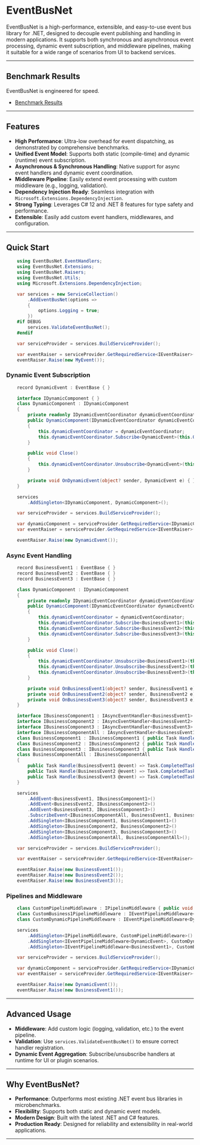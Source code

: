 # EventBusNet

EventBusNet is a high-performance, extensible, and easy-to-use event bus library for .NET, designed to decouple event publishing and handling in modern applications. It supports both synchronous and asynchronous event processing, dynamic event subscription, and middleware pipelines, making it suitable for a wide range of scenarios from UI to backend services.

---

## Benchmark Results

EventBusNet is engineered for speed. 
* [Benchmark Results](EventBusNet.Benchmark/BenchmarkArtifacts/results/EventBusNet.Benchmark.Benchmark_EventBusNet-report-github.md)

---

## Features

- **High Performance**: Ultra-low overhead for event dispatching, as demonstrated by comprehensive benchmarks.
- **Unified Event Model**: Supports both static (compile-time) and dynamic (runtime) event subscription.
- **Asynchronous & Synchronous Handling**: Native support for async event handlers and dynamic event coordination.
- **Middleware Pipeline**: Easily extend event processing with custom middleware (e.g., logging, validation).
- **Dependency Injection Ready**: Seamless integration with `Microsoft.Extensions.DependencyInjection`.
- **Strong Typing**: Leverages C# 12 and .NET 8 features for type safety and performance.
- **Extensible**: Easily add custom event handlers, middlewares, and configuration.

---

## Quick Start

```csharp
    using EventBusNet.EventHandlers;
    using EventBusNet.Extensions;
    using EventBusNet.Raisers;
    using EventBusNet.Utils;
    using Microsoft.Extensions.DependencyInjection;

    var services = new ServiceCollection()
        .AddEventBusNet(options =>
        {
            options.Logging = true;
        })
    #if DEBUG
        services.ValidateEventBusNet();
    #endif

    var serviceProvider = services.BuildServiceProvider();

    var eventRaiser = serviceProvider.GetRequiredService<IEventRaiser>();
    eventRaiser.Raise(new MyEvent());
```

### Dynamic Event Subscription
```csharp
    record DynamicEvent : EventBase { }

    interface IDynamicComponent { }
    class DynamicComponent : IDynamicComponent
    {
        private readonly IDynamicEventCoordinator dynamicEventCoordinator = default!;
        public DynamicComponent(IDynamicEventCoordinator dynamicEventCoordinator)
        {
            this.dynamicEventCoordinator = dynamicEventCoordinator;
            this.dynamicEventCoordinator.Subscribe<DynamicEvent>(this.OnDynamicEvent);
        }

        public void Close()
        {
            this.dynamicEventCoordinator.Unsubscribe<DynamicEvent>(this.OnDynamicEvent);
        }

        private void OnDynamicEvent(object? sender, DynamicEvent e) { }
    }

    services
        .AddSingleton<IDynamicComponent, DynamicComponent>();

    var serviceProvider = services.BuildServiceProvider();

    var dynamicComponent = serviceProvider.GetRequiredService<IDynamicComponent>();
    var eventRaiser = serviceProvider.GetRequiredService<IEventRaiser>();

    eventRaiser.Raise(new DynamicEvent());
```

### Async Event Handling
```csharp
    record BusinessEvent1 : EventBase { }
    record BusinessEvent2 : EventBase { }
    record BusinessEvent3 : EventBase { }

    class DynamicComponent : IDynamicComponent
    {
        private readonly IDynamicEventCoordinator dynamicEventCoordinator = default!;
        public DynamicComponent(IDynamicEventCoordinator dynamicEventCoordinator)
        {
            this.dynamicEventCoordinator = dynamicEventCoordinator;
            this.dynamicEventCoordinator.Subscribe<BusinessEvent1>(this.OnBusinessEvent1);
            this.dynamicEventCoordinator.Subscribe<BusinessEvent2>(this.OnBusinessEvent2);
            this.dynamicEventCoordinator.Subscribe<BusinessEvent3>(this.OnBusinessEvent3);
        }

        public void Close()
        {
            this.dynamicEventCoordinator.Unsubscribe<BusinessEvent1>(this.OnBusinessEvent1);
            this.dynamicEventCoordinator.Unsubscribe<BusinessEvent2>(this.OnBusinessEvent2);
            this.dynamicEventCoordinator.Unsubscribe<BusinessEvent3>(this.OnBusinessEvent3);
        }

        private void OnBusinessEvent1(object? sender, BusinessEvent1 e) { }
        private void OnBusinessEvent2(object? sender, BusinessEvent2 e) { }
        private void OnBusinessEvent3(object? sender, BusinessEvent3 e) { }
    }

    interface IBusinessComponent1 : IAsyncEventHandler<BusinessEvent1> { }
    interface IBusinessComponent2 : IAsyncEventHandler<BusinessEvent2> { }
    interface IBusinessComponent3 : IAsyncEventHandler<BusinessEvent3> { }
    interface IBusinessComponentAll : IAsyncEventHandler<BusinessEvent1>, IAsyncEventHandler<BusinessEvent2>, IAsyncEventHandler<BusinessEvent3> { }
    class BusinessComponent1 : IBusinessComponent1 { public Task Handle(BusinessEvent1 @event) => Task.CompletedTask; }
    class BusinessComponent2 : IBusinessComponent2 { public Task Handle(BusinessEvent2 @event) => Task.CompletedTask; }
    class BusinessComponent3 : IBusinessComponent3 { public Task Handle(BusinessEvent3 @event) => Task.CompletedTask; }
    class BusinessComponentAll : IBusinessComponentAll
    {
        public Task Handle(BusinessEvent1 @event) => Task.CompletedTask;
        public Task Handle(BusinessEvent2 @event) => Task.CompletedTask;
        public Task Handle(BusinessEvent3 @event) => Task.CompletedTask;
    }

    services
        .AddEvent<BusinessEvent1, IBusinessComponent1>()
        .AddEvent<BusinessEvent2, IBusinessComponent2>()
        .AddEvent<BusinessEvent3, IBusinessComponent3>()
        .SubscribeEvent<IBusinessComponentAll, BusinessEvent1, BusinessEvent2, BusinessEvent3>()
        .AddSingleton<IBusinessComponent1, BusinessComponent1>()
        .AddSingleton<IBusinessComponent2, BusinessComponent2>()
        .AddSingleton<IBusinessComponent3, BusinessComponent3>()
        .AddSingleton<IBusinessComponentAll, BusinessComponentAll>();

    var serviceProvider = services.BuildServiceProvider();

    var eventRaiser = serviceProvider.GetRequiredService<IEventRaiser>();

    eventRaiser.Raise(new BusinessEvent1());
    eventRaiser.Raise(new BusinessEvent2());
    eventRaiser.Raise(new BusinessEvent3());
```

### Pipelines and Middleware
```csharp
    class CustomPipelineMiddleware : IPipelineMiddleware { public void Process(EventBase @event) { } }
    class CustomBusiness1PipelineMiddleware : IEventPipelineMiddleware<BusinessEvent1> { public void Process(BusinessEvent1 @event) { } }
    class CustomDynamicPipelineMiddleware : IEventPipelineMiddleware<DynamicEvent> { public void Process(DynamicEvent @event) { } }

    services
        .AddSingleton<IPipelineMiddleware, CustomPipelineMiddleware>()
        .AddSingleton<IEventPipelineMiddleware<DynamicEvent>, CustomDynamicPipelineMiddleware>()
        .AddSingleton<IEventPipelineMiddleware<BusinessEvent1>, CustomBusiness1PipelineMiddleware>();

    var serviceProvider = services.BuildServiceProvider();

    var dynamicComponent = serviceProvider.GetRequiredService<IDynamicComponent>();
    var eventRaiser = serviceProvider.GetRequiredService<IEventRaiser>();

    eventRaiser.Raise(new DynamicEvent());
    eventRaiser.Raise(new BusinessEvent1());
```

---

## Advanced Usage

- **Middleware**: Add custom logic (logging, validation, etc.) to the event pipeline.
- **Validation**: Use `services.ValidateEventBusNet()` to ensure correct handler registration.
- **Dynamic Event Aggregation**: Subscribe/unsubscribe handlers at runtime for UI or plugin scenarios.

---

## Why EventBusNet?

- **Performance**: Outperforms most existing .NET event bus libraries in microbenchmarks.
- **Flexibility**: Supports both static and dynamic event models.
- **Modern Design**: Built with the latest .NET and C# features.
- **Production Ready**: Designed for reliability and extensibility in real-world applications.

---